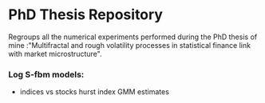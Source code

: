 # PhD Thesis Repository
Regroups all the numerical experiments performed during the PhD thesis of mine :"Multifractal and rough volatility processes in statistical finance link with market microstructure".
### Log S-fbm models:
- indices vs stocks hurst index GMM estimates 
